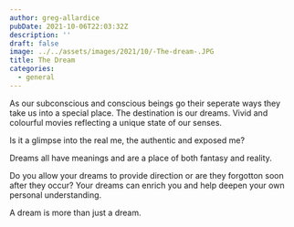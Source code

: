```yaml
---
author: greg-allardice
pubDate: 2021-10-06T22:03:32Z
description: ''
draft: false
image: ../../assets/images/2021/10/-The-dream-.JPG
title: The Dream
categories:
  - general
---
```


As our subconscious and conscious beings go their seperate ways they take us into a special place. The destination is our dreams. Vivid and colourful movies reflecting a unique state of our senses.

Is it a glimpse into the real me, the authentic and exposed me?

Dreams all have meanings and are a place of both fantasy and reality.

Do you allow your dreams to provide direction or are they forgotton soon after they occur? Your dreams can enrich you and help deepen your own personal understanding.

A dream is more than just a dream.

